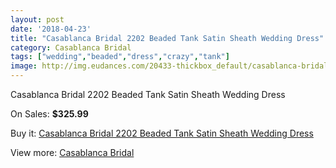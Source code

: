 ```yaml
---
layout: post
date: '2018-04-23'
title: "Casablanca Bridal 2202 Beaded Tank Satin Sheath Wedding Dress"
category: Casablanca Bridal
tags: ["wedding","beaded","dress","crazy","tank"]
image: http://img.eudances.com/20433-thickbox_default/casablanca-bridal-2202-beaded-tank-satin-sheath-wedding-dress.jpg
---
```

Casablanca Bridal 2202 Beaded Tank Satin Sheath Wedding Dress

On Sales: **$325.99**
<a href="https://www.eudances.com/en/casablanca-bridal/6133-casablanca-bridal-2202-beaded-tank-satin-sheath-wedding-dress.html"><amp-img layout="responsive" width="600" height="600" src="//img.eudances.com/20433-thickbox_default/casablanca-bridal-2202-beaded-tank-satin-sheath-wedding-dress.jpg" alt="Casablanca Bridal 2202 Beaded Tank Satin Sheath Wedding Dress 0" /></a>
<a href="https://www.eudances.com/en/casablanca-bridal/6133-casablanca-bridal-2202-beaded-tank-satin-sheath-wedding-dress.html"><amp-img layout="responsive" width="600" height="600" src="//img.eudances.com/20435-thickbox_default/casablanca-bridal-2202-beaded-tank-satin-sheath-wedding-dress.jpg" alt="Casablanca Bridal 2202 Beaded Tank Satin Sheath Wedding Dress 1" /></a>
<a href="https://www.eudances.com/en/casablanca-bridal/6133-casablanca-bridal-2202-beaded-tank-satin-sheath-wedding-dress.html"><amp-img layout="responsive" width="600" height="600" src="//img.eudances.com/20434-thickbox_default/casablanca-bridal-2202-beaded-tank-satin-sheath-wedding-dress.jpg" alt="Casablanca Bridal 2202 Beaded Tank Satin Sheath Wedding Dress 2" /></a>

Buy it: [Casablanca Bridal 2202 Beaded Tank Satin Sheath Wedding Dress](https://www.eudances.com/en/casablanca-bridal/6133-casablanca-bridal-2202-beaded-tank-satin-sheath-wedding-dress.html "Casablanca Bridal 2202 Beaded Tank Satin Sheath Wedding Dress")

View more: [Casablanca Bridal](https://www.eudances.com/en/4-casablanca-bridal "Casablanca Bridal")